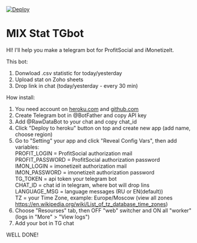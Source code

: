 <a target="_blank" href="https://heroku.com/deploy?template=https://github.com/pa2tie/mixstat_bot">
  <img src="https://www.herokucdn.com/deploy/button.svg" alt="Deploy">
</a><br>

# MIX Stat TGbot

HI! I'll help you make a telegram bot for ProfitSocial and iMonetizeIt.

This bot:
1. Donwload .csv statistic for today/yesterday
2. Upload stat on Zoho sheets
3. Drop link in chat (today/yesterday - every 30 min)


How install:
1. You need account on <a href="heroku.com">heroku.com</a> and <a href="github.com">github.com</a>
2. Create Telegram bot in @BotFather and copy API key
3. Add @RawDataBot to your chat and copy chat_id
4. Click "Deploy to heroku" button on top and create new app (add name, choose region)
5. Go to "Setting" your app and click "Reveal Config Vars", then add variables:
<br>PROFIT_LOGIN = ProfitSocial authorization mail
<br>PROFIT_PASSWORD = ProfitSocial authorization password
<br>IMON_LOGIN = imonetizeit authorization mail
<br>IMON_PASSWORD = imonetizeit authorization password
<br>TG_TOKEN = api token your telegram bot
<br>CHAT_ID = chat id in telegram, where bot will drop lins
<br>LANGUAGE_MSG = language messages (RU or EN(default))
<br>TZ = your Time Zone, example: Europe/Moscow (view all zones https://en.wikipedia.org/wiki/List_of_tz_database_time_zones)
6. Choose "Resourses" tab, then OFF "web" switcher and ON all "worker" (logs in "More" > "View logs")
7. Add your bot in TG chat

WELL DONE!
